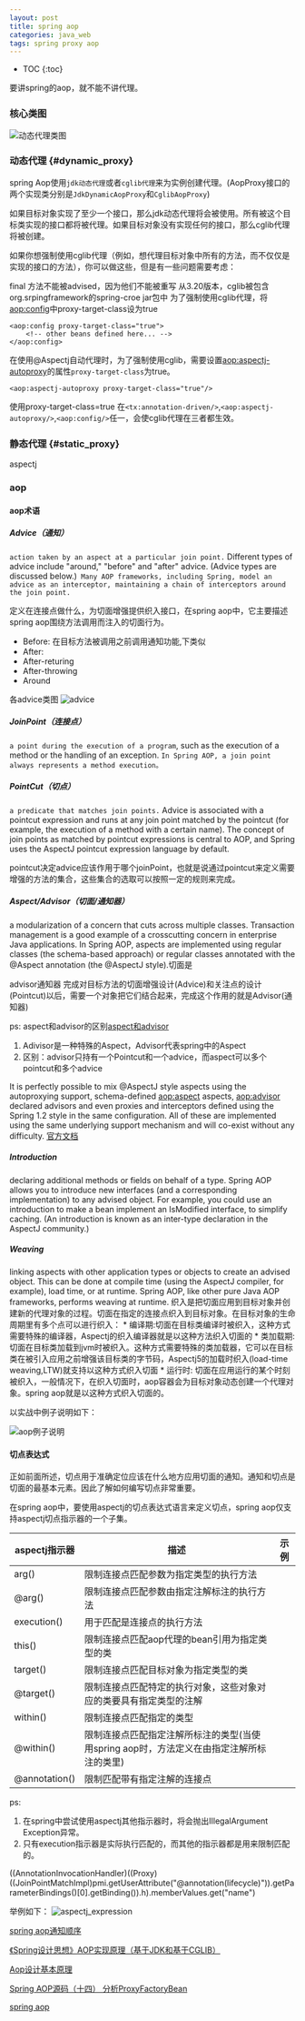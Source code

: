 ```yaml
---
layout: post
title: spring aop
categories: java_web
tags: spring proxy aop
---
```


* TOC
{:toc}

要讲spring的aop，就不能不讲代理。

### 核心类图

![动态代理类图](/images/java_web/spring_aop_proxy.png)

### 动态代理 {#dynamic_proxy}

spring Aop使用`jdk动态代理`或者`cglib代理`来为实例创建代理。(AopProxy接口的两个实现类分别是`JdkDynamicAopProxy`和`CglibAopProxy`)

如果目标对象实现了至少一个接口，那么jdk动态代理将会被使用。所有被这个目标类实现的接口都将被代理。如果目标对象没有实现任何的接口，那么cglib代理将被创建。

如果你想强制使用cglib代理（例如，想代理目标对象中所有的方法，而不仅仅是实现的接口的方法），你可以做这些，但是有一些问题需要考虑：

final 方法不能被advised，因为他们不能被重写
从3.20版本，cglib被包含org.srpingframework的spring-croe jar包中
为了强制使用cglib代理，将<aop:config>中proxy-target-class设为true

    <aop:config proxy-target-class="true">
        <!-- other beans defined here... -->
    </aop:config>

在使用@Aspectj自动代理时，为了强制使用cglib，需要设置<aop:aspectj-autoproxy>的属性`proxy-target-class`为true。

    <aop:aspectj-autoproxy proxy-target-class="true"/>

使用proxy-target-class=true 在`<tx:annotation-driven/>`,`<aop:aspectj-autoproxy/>`,`<aop:config/>`任一，会使cglib代理在三者都生效。

### 静态代理 {#static_proxy}

aspectj

### aop

#### aop术语

##### ***Advice（通知）***

`action taken by an aspect at a particular join point.` Different types of advice include "around," "before" and "after" advice. (Advice types are discussed below.)` Many AOP frameworks, including Spring, model an advice as an interceptor, maintaining a chain of interceptors around the join point.`

定义在连接点做什么，为切面增强提供织入接口，在spring aop中，它主要描述spring aop围绕方法调用而注入的切面行为。

* Before: 在目标方法被调用之前调用通知功能,下类似
* After:
* After-returing
* After-throwing
* Around

各advice类图
![advice](/images/java_web/aop_advice.png)

##### ***JoinPoint（连接点）***

`a point during the execution of a program`, such as the execution of a method or the handling of an exception. `In Spring AOP, a join point always represents a method execution。`

##### ***PointCut（切点）***

`a predicate that matches join points.` Advice is associated with a pointcut expression and runs at any join point matched by the pointcut (for example, the execution of a method with a certain name). The concept of join points as matched by pointcut expressions is central to AOP, and Spring uses the AspectJ pointcut expression language by default.

pointcut决定advice应该作用于哪个joinPoint，也就是说通过pointcut来定义需要增强的方法的集合，这些集合的选取可以按照一定的规则来完成。

##### ***Aspect/Advisor（切面/通知器）***

a modularization of a concern that cuts across multiple classes. Transaction management is a good example of a crosscutting concern in enterprise Java applications. In Spring AOP, aspects are implemented using regular classes (the schema-based approach) or regular classes annotated with the @Aspect annotation (the @AspectJ style).切面是

advisor通知器 完成对目标方法的切面增强设计(Advice)和关注点的设计(Pointcut)以后，需要一个对象把它们结合起来，完成这个作用的就是Advisor(通知器)

ps: aspect和advisor的区别[aspect和advisor](http://www.iteye.com/problems/69785)

1. Adivisor是一种特殊的Aspect，Advisor代表spring中的Aspect
2. 区别：advisor只持有一个Pointcut和一个advice，而aspect可以多个pointcut和多个advice

It is perfectly possible to mix @AspectJ style aspects using the autoproxying support, schema-defined <aop:aspect> aspects, <aop:advisor> declared advisors and even proxies and interceptors defined using the Spring 1.2 style in the same configuration. All of these are implemented using the same underlying support mechanism and will co-exist without any difficulty. [官方文档](https://docs.spring.io/spring/docs/current/spring-framework-reference/html/aop.html#aop-mixing-styles)


##### ***Introduction***

declaring additional methods or fields on behalf of a type. Spring AOP allows you to introduce new interfaces (and a corresponding implementation) to any advised object. For example, you could use an introduction to make a bean implement an IsModified interface, to simplify caching. (An introduction is known as an inter-type declaration in the AspectJ community.)

##### ***Weaving***

linking aspects with other application types or objects to create an advised object. This can be done at compile time (using the AspectJ compiler, for example), load time, or at runtime. Spring AOP, like other pure Java AOP frameworks, performs weaving at runtime. 织入是把切面应用到目标对象并创建新的代理对象的过程。切面在指定的连接点织入到目标对象。在目标对象的生命周期里有多个点可以进行织入：
    * 编译期:切面在目标类编译时被织入，这种方式需要特殊的编译器，Aspectj的织入编译器就是以这种方法织入切面的
    * 类加载期: 切面在目标类加载到jvm时被织入。这种方式需要特殊的类加载器，它可以在目标类在被引入应用之前增强该目标类的字节码，Aspectj5的加载时织入(load-time weaving,LTW)就支持以这种方式织入切面
    * 运行时: 切面在应用运行的某个时刻被织入，一般情况下，在织入切面时，aop容器会为目标对象动态创建一个代理对象。spring aop就是以这种方式织入切面的。

以实战中例子说明如下：

![aop例子说明](/images/java_web/aop_action.png)

#### 切点表达式

正如前面所述，切点用于准确定位应该在什么地方应用切面的通知。通知和切点是切面的最基本元素。因此了解如何编写切点非常重要。

在spring aop中，要使用aspectj的切点表达式语言来定义切点，spring aop仅支持aspectj切点指示器的一个子集。

|aspectj指示器|描述|示例|
|-|-|-|
|arg()|限制连接点匹配参数为指定类型的执行方法||
|@arg()|限制连接点匹配参数由指定注解标注的执行方法||
|execution()|用于匹配是连接点的执行方法||
|this()|限制连接点匹配aop代理的bean引用为指定类型的类||
|target()|限制连接点匹配目标对象为指定类型的类||
|@target()|限制连接点匹配特定的执行对象，这些对象对应的类要具有指定类型的注解||
|within()|限制连接点匹配指定的类型||
|@within()|限制连接点匹配指定注解所标注的类型(当使用spring aop时，方法定义在由指定注解所标注的类里)||
|@annotation()|限制匹配带有指定注解的连接点||

ps:

1. 在spring中尝试使用aspectj其他指示器时，将会抛出IIlegalArgument Exception异常。
2. 只有execution指示器是实际执行匹配的，而其他的指示器都是用来限制匹配的。


((AnnotationInvocationHandler)((Proxy)((JoinPointMatchImpl)pmi.getUserAttribute("@annotation(lifecycle)")).getParameterBindings()[0].getBinding()).h).memberValues.get("name")

举例如下：
![aspectj_expression](/images/java_web/aspectj_expression.jpeg)

[spring aop通知顺序](http://www.uml.org.cn/sjms/201211023.asp)

[《Spring设计思想》AOP实现原理（基于JDK和基于CGLIB）](http://blog.csdn.net/luanlouis/article/details/51155821)

[Aop设计基本原理](http://blog.csdn.net/luanlouis/article/details/51095702)

[Spring AOP源码（十四） 分析ProxyFactoryBean](http://blog.csdn.net/linuu/article/details/50972036)

[spring aop](http://docs.spring.io/spring/docs/5.0.0.RC2/spring-framework-reference/core.html#aop)  

